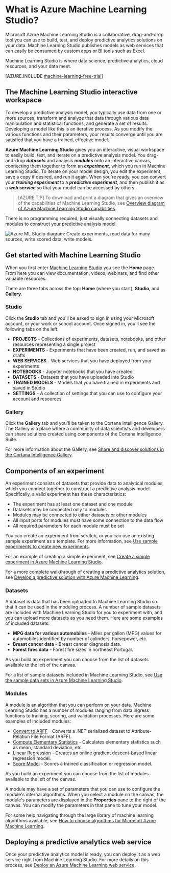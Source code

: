 <properties 
    pageTitle="What is Azure Machine Learning Studio? | Microsoft Azure"
    description="Overview of Azure ML Studio, a drag-and-drop tool for quickly building models from a ready-to-use library of algorithms and modules."
    keywords="azure machine learning,azure ml, ml studio"
    services="machine-learning"
    documentationCenter=""
    authors="garyericson"
    manager="jhubbard"
    editor="cgronlun"/>

<tags
    ms.service="machine-learning"
    ms.workload="data-services"
    ms.tgt_pltfrm="na"
    ms.devlang="na"
    ms.topic="get-started-article"
    ms.date="09/09/2016"
    ms.author="garye"/>

# <a name="what-is-azure-machine-learning-studio"></a>What is Azure Machine Learning Studio?

Microsoft Azure Machine Learning Studio is a collaborative, drag-and-drop tool you can use to build, test, and deploy predictive analytics solutions on your data. Machine Learning Studio publishes models as web services that can easily be consumed by custom apps or BI tools such as Excel.

Machine Learning Studio is where data science, predictive analytics, cloud resources, and your data meet.

[AZURE.INCLUDE [machine-learning-free-trial](../../includes/machine-learning-free-trial.md)]

## <a name="the-machine-learning-studio-interactive-workspace"></a>The Machine Learning Studio interactive workspace

To develop a predictive analysis model, you typically use data from one or more sources, transform and analyze that data through various data manipulation and statistical functions, and generate a set of results. Developing a model like this is an iterative process. As you modify the various functions and their parameters, your results converge until you are satisfied that you have a trained, effective model.

**Azure Machine Learning Studio** gives you an interactive, visual workspace to easily build, test, and iterate on a predictive analysis model. You drag-and-drop ***datasets*** and analysis ***modules*** onto an interactive canvas, connecting them together to form an ***experiment***, which you run in Machine Learning Studio. To iterate on your model design, you edit the experiment, save a copy if desired, and run it again. When you're ready, you can convert your ***training experiment*** to a ***predictive experiment***, and then publish it as a ***web service*** so that your model can be accessed by others.

>[AZURE.TIP] To download and print a diagram that gives an overview of the capabilities of Machine Learning Studio, see [Overview diagram of Azure Machine Learning Studio capabilities](machine-learning-studio-overview-diagram.md).

There is no programming required, just visually connecting datasets and modules to construct your predictive analysis model.

![Azure ML Studio diagram: Create experiments, read data for many sources, write scored data, write models.][ml-studio-overview]

## <a name="get-started-with-machine-learning-studio"></a>Get started with Machine Learning Studio

When you first enter [Machine Learning Studio](https://studio.azureml.net) you see the **Home** page. From here you can view documentation, videos, webinars, and find other valuable resources.

There are three tabs across the top: **Home** (where you start), **Studio**, and **Gallery**.

### <a name="studio"></a>Studio

Click the **Studio** tab and you'll be asked to sign in using your Microsoft account, or your work or school account. Once signed in, you'll see the following tabs on the left:

- **PROJECTS** - Collections of experiments, datasets, notebooks, and other resources representing a single project
- **EXPERIMENTS** - Experiments that have been created, run, and saved as drafts
- **WEB SERVICES** - Web services that you have deployed from your experiments
- **NOTEBOOKS** - Jupyter notebooks that you have created
- **DATASETS** - Datasets that you have uploaded into Studio
- **TRAINED MODELS** - Models that you have trained in experiments and saved in Studio
- **SETTINGS** - A collection of settings that you can use to configure your account and resources.

### <a name="gallery"></a>Gallery

Click the **Gallery** tab and you'll be taken to the Cortana Intelligence Gallery. The Gallery is a place where a community of data scientists and developers can share solutions created using components of the Cortana Intelligence Suite.

For more information about the Gallery, see [Share and discover solutions in the Cortana Intelligence Gallery](machine-learning-gallery-how-to-use-contribute-publish.md).

## <a name="components-of-an-experiment"></a>Components of an experiment

An experiment consists of datasets that provide data to analytical modules, which you connect together to construct a predictive analysis model. Specifically, a valid experiment has these characteristics:

- The experiment has at least one dataset and one module
- Datasets may be connected only to modules
- Modules may be connected to either datasets or other modules
- All input ports for modules must have some connection to the data flow
- All required parameters for each module must be set

You can create an experiment from scratch, or you can use an existing sample experiment as a template. For more information, see [Use sample experiments to create new experiments](machine-learning-sample-experiments.md).

For an example of creating a simple experiment, see [Create a simple experiment in Azure Machine Learning Studio](machine-learning-create-experiment.md).

For a more complete walkthrough of creating a predictive analytics solution, see [Develop a predictive solution with Azure Machine Learning](machine-learning-walkthrough-develop-predictive-solution.md).

### <a name="datasets"></a>Datasets

A dataset is data that has been uploaded to Machine Learning Studio so that it can be used in the modeling process. A number of sample datasets are included with Machine Learning Studio for you to experiment with, and you can upload more datasets as you need them. Here are some examples of included datasets:

- **MPG data for various automobiles** - Miles per gallon (MPG) values for automobiles identified by number of cylinders, horsepower, etc.
- **Breast cancer data** - Breast cancer diagnosis data.
- **Forest fires data** - Forest fire sizes in northeast Portugal.

As you build an experiment you can choose from the list of datasets available to the left of the canvas.

For a list of sample datasets included in Machine Learning Studio, see [Use the sample data sets in Azure Machine Learning Studio](machine-learning-use-sample-datasets.md).

### <a name="modules"></a>Modules

A module is an algorithm that you can perform on your data. Machine Learning Studio has a number of modules ranging from data ingress functions to training, scoring, and validation processes. Here are some examples of included modules:

- [Convert to ARFF][convert-to-arff] - Converts a .NET serialized dataset to Attribute-Relation File Format (ARFF).
- [Compute Elementary Statistics][elementary-statistics] - Calculates elementary statistics such as mean, standard deviation, etc.
- [Linear Regression][linear-regression] - Creates an online gradient descent-based linear regression model.
- [Score Model][score-model] - Scores a trained classification or regression model.

As you build an experiment you can choose from the list of modules available to the left of the canvas.  

A module may have a set of parameters that you can use to configure the module's internal algorithms. When you select a module on the canvas, the module's parameters are displayed in the **Properties** pane to the right of the canvas. You can modify the parameters in that pane to tune your model.

For some help navigating through the large library of machine learning algorithms available, see [How to choose algorithms for Microsoft Azure Machine Learning](machine-learning-algorithm-choice.md).

## <a name="deploying-a-predictive-analytics-web-service"></a>Deploying a predictive analytics web service

Once your predictive analytics model is ready, you can deploy it as a web service right from Machine Learning Studio. For more details on this process, see [Deploy an Azure Machine Learning web service](machine-learning-publish-a-machine-learning-web-service.md).

[ml-studio-overview]:./media/machine-learning-what-is-ml-studio/azure-ml-studio-diagram.jpg

<!-- Module References -->
[convert-to-arff]: https://msdn.microsoft.com/library/azure/62d2cece-d832-4a7a-a0bd-f01f03af0960/
[elementary-statistics]: https://msdn.microsoft.com/library/azure/3086b8d4-c895-45ba-8aa9-34f0c944d4d3/
[linear-regression]: https://msdn.microsoft.com/library/azure/31960a6f-789b-4cf7-88d6-2e1152c0bd1a/
[score-model]: https://msdn.microsoft.com/library/azure/401b4f92-e724-4d5a-be81-d5b0ff9bdb33/
